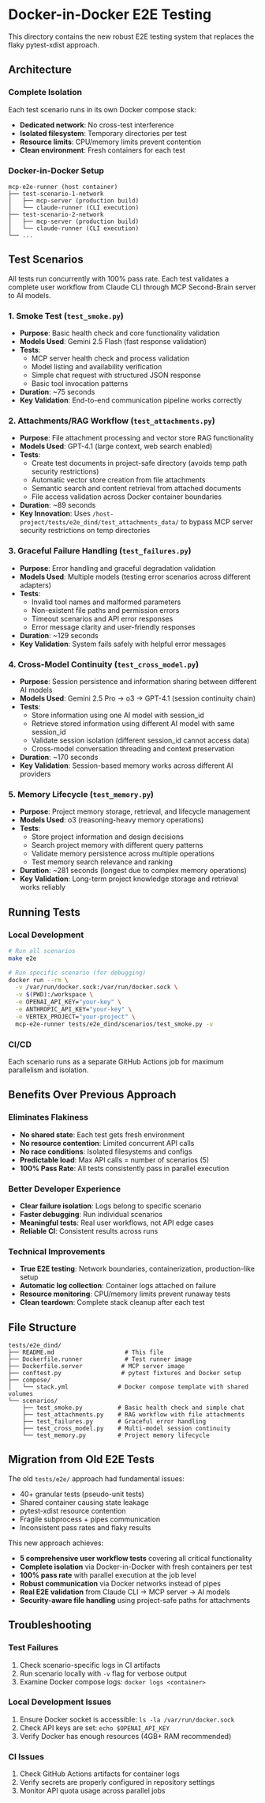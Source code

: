 # Docker-in-Docker E2E Testing

This directory contains the new robust E2E testing system that replaces the flaky pytest-xdist approach.

## Architecture

### Complete Isolation
Each test scenario runs in its own Docker compose stack:
- **Dedicated network**: No cross-test interference
- **Isolated filesystem**: Temporary directories per test
- **Resource limits**: CPU/memory limits prevent contention
- **Clean environment**: Fresh containers for each test

### Docker-in-Docker Setup
```
mcp-e2e-runner (host container)
├── test-scenario-1-network
│   ├── mcp-server (production build)
│   └── claude-runner (CLI execution)
├── test-scenario-2-network  
│   ├── mcp-server (production build)
│   └── claude-runner (CLI execution)
└── ...
```

## Test Scenarios

All tests run concurrently with 100% pass rate. Each test validates a complete user workflow from Claude CLI through MCP Second-Brain server to AI models.

### 1. Smoke Test (`test_smoke.py`)
- **Purpose**: Basic health check and core functionality validation
- **Models Used**: Gemini 2.5 Flash (fast response validation)
- **Tests**: 
  - MCP server health check and process validation
  - Model listing and availability verification
  - Simple chat request with structured JSON response
  - Basic tool invocation patterns
- **Duration**: ~75 seconds
- **Key Validation**: End-to-end communication pipeline works correctly

### 2. Attachments/RAG Workflow (`test_attachments.py`)
- **Purpose**: File attachment processing and vector store RAG functionality
- **Models Used**: GPT-4.1 (large context, web search enabled)
- **Tests**:
  - Create test documents in project-safe directory (avoids temp path security restrictions)
  - Automatic vector store creation from file attachments
  - Semantic search and content retrieval from attached documents
  - File access validation across Docker container boundaries
- **Duration**: ~89 seconds
- **Key Innovation**: Uses `/host-project/tests/e2e_dind/test_attachments_data/` to bypass MCP server security restrictions on temp directories

### 3. Graceful Failure Handling (`test_failures.py`)
- **Purpose**: Error handling and graceful degradation validation
- **Models Used**: Multiple models (testing error scenarios across different adapters)
- **Tests**:
  - Invalid tool names and malformed parameters
  - Non-existent file paths and permission errors
  - Timeout scenarios and API error responses
  - Error message clarity and user-friendly responses
- **Duration**: ~129 seconds
- **Key Validation**: System fails safely with helpful error messages

### 4. Cross-Model Continuity (`test_cross_model.py`)
- **Purpose**: Session persistence and information sharing between different AI models
- **Models Used**: Gemini 2.5 Pro → o3 → GPT-4.1 (session continuity chain)
- **Tests**:
  - Store information using one AI model with session_id
  - Retrieve stored information using different AI model with same session_id
  - Validate session isolation (different session_id cannot access data)
  - Cross-model conversation threading and context preservation
- **Duration**: ~170 seconds
- **Key Validation**: Session-based memory works across different AI providers

### 5. Memory Lifecycle (`test_memory.py`)
- **Purpose**: Project memory storage, retrieval, and lifecycle management
- **Models Used**: o3 (reasoning-heavy memory operations)
- **Tests**:
  - Store project information and design decisions
  - Search project memory with different query patterns
  - Validate memory persistence across multiple operations
  - Test memory search relevance and ranking
- **Duration**: ~281 seconds (longest due to complex memory operations)
- **Key Validation**: Long-term project knowledge storage and retrieval works reliably

## Running Tests

### Local Development
```bash
# Run all scenarios
make e2e

# Run specific scenario (for debugging)
docker run --rm \
  -v /var/run/docker.sock:/var/run/docker.sock \
  -v $(PWD):/workspace \
  -e OPENAI_API_KEY="your-key" \
  -e ANTHROPIC_API_KEY="your-key" \
  -e VERTEX_PROJECT="your-project" \
  mcp-e2e-runner tests/e2e_dind/scenarios/test_smoke.py -v
```

### CI/CD
Each scenario runs as a separate GitHub Actions job for maximum parallelism and isolation.

## Benefits Over Previous Approach

### Eliminates Flakiness
- **No shared state**: Each test gets fresh environment
- **No resource contention**: Limited concurrent API calls
- **No race conditions**: Isolated filesystems and configs
- **Predictable load**: Max API calls = number of scenarios (5)
- **100% Pass Rate**: All tests consistently pass in parallel execution

### Better Developer Experience
- **Clear failure isolation**: Logs belong to specific scenario
- **Faster debugging**: Run individual scenarios
- **Meaningful tests**: Real user workflows, not API edge cases
- **Reliable CI**: Consistent results across runs

### Technical Improvements
- **True E2E testing**: Network boundaries, containerization, production-like setup
- **Automatic log collection**: Container logs attached on failure
- **Resource monitoring**: CPU/memory limits prevent runaway tests
- **Clean teardown**: Complete stack cleanup after each test

## File Structure

```
tests/e2e_dind/
├── README.md                    # This file  
├── Dockerfile.runner            # Test runner image
├── Dockerfile.server           # MCP server image
├── conftest.py                 # pytest fixtures and Docker setup
├── compose/
│   └── stack.yml              # Docker compose template with shared volumes
└── scenarios/
    ├── test_smoke.py          # Basic health check and simple chat
    ├── test_attachments.py    # RAG workflow with file attachments
    ├── test_failures.py       # Graceful error handling
    ├── test_cross_model.py    # Multi-model session continuity
    └── test_memory.py         # Project memory lifecycle
```

## Migration from Old E2E Tests

The old `tests/e2e/` approach had fundamental issues:
- 40+ granular tests (pseudo-unit tests)
- Shared container causing state leakage
- pytest-xdist resource contention
- Fragile subprocess + pipes communication
- Inconsistent pass rates and flaky results

This new approach achieves:
- **5 comprehensive user workflow tests** covering all critical functionality
- **Complete isolation** via Docker-in-Docker with fresh containers per test
- **100% pass rate** with parallel execution at the job level
- **Robust communication** via Docker networks instead of pipes
- **Real E2E validation** from Claude CLI → MCP server → AI models
- **Security-aware file handling** using project-safe paths for attachments

## Troubleshooting

### Test Failures
1. Check scenario-specific logs in CI artifacts
2. Run scenario locally with `-v` flag for verbose output
3. Examine Docker compose logs: `docker logs <container>`

### Local Development Issues
1. Ensure Docker socket is accessible: `ls -la /var/run/docker.sock`
2. Check API keys are set: `echo $OPENAI_API_KEY`
3. Verify Docker has enough resources (4GB+ RAM recommended)

### CI Issues
1. Check GitHub Actions artifacts for container logs
2. Verify secrets are properly configured in repository settings
3. Monitor API quota usage across parallel jobs